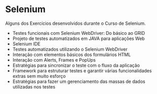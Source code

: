 # Selenium
Alguns dos Exercícios desenvolvidos durante o Curso de Selenium.
* Testes funcionais com Selenium WebDriver: Do básico ao GRID
* Projeto de testes automatizados em JAVA para aplicações Web
* Selenium IDE
* Testes automatizados utilizando o Selenium WebDriver
* Interação com elementos básicos dos formulários HTML
* Interação com Alerts, Frames e PopUps
* Estratégias para sincronizar o teste com o fluxo da aplicação
* Framework para estruturar testes e garantir várias funcionalidades extras sem muito esforço
* Estratégias para fazer um gerenciamento das massas de dados utilizadas nos testes
